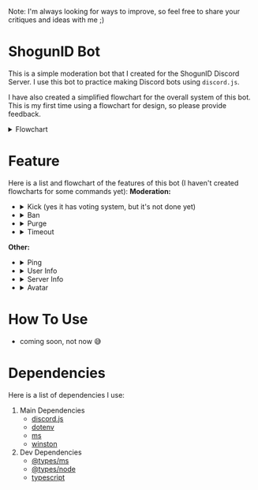 Note: I'm always looking for ways to improve, so feel free to share your critiques and ideas with me ;)

# ShogunID Bot

This is a simple moderation bot that I created for the ShogunID Discord Server. I use this bot to practice making Discord bots using `discord.js`.

I have also created a simplified flowchart for the overall system of this bot. This is my first time using a flowchart for design, so please provide feedback.

<details>
    <summary>Flowchart</summary>
    <img src="https://github.com/Nacxht/shogunId-bot/blob/main/flowcharts/shogun_id-system_design.png?raw=true" alt="System Design">
</details>

# Feature

Here is a list and flowchart of the features of this bot (I haven't created flowcharts for some commands yet):
**Moderation:**
<ul>
    <li>
        <details>
            <summary>Kick (yes it has voting system, but it's not done yet)</summary>
            <br />
            <img src="https://github.com/Nacxht/shogunId-bot/blob/main/flowcharts/shogun_id-bot_kick.png?raw=true" alt="Kick Flowchart">
        </details>
    </li>
    <li>
        <details>
            <summary>Ban</summary>
            <br />
            <img src="https://github.com/Nacxht/shogunId-bot/blob/main/flowcharts/shogun_id-bot_ban.png?raw=true" alt="Ban Flowchart">
        </details>
    </li>
    <li>
        <details>
            <summary>Purge</summary>
            <br />
            <img src="https://github.com/Nacxht/shogunId-bot/blob/main/flowcharts/shogun_id-bot_purge.png?raw=true" alt="Purge Flowchart">
        </details>
    </li>
    <li>
        <details>
            <summary>Timeout</summary>
            <br />
            <img src="https://github.com/Nacxht/shogunId-bot/blob/main/flowcharts/shogun_id-bot_timeout.png?raw=true" alt="Timeout Flowchart">
        </details>
    </li>
</ul>

**Other:**
<ul>
    <li>
        <details>
            <summary>Ping</summary>
            <br />
            No Flowchart
        </details>
    </li>
    <li>
        <details>
            <summary>User Info</summary>
            <br />
            <img src="https://github.com/Nacxht/shogunId-bot/blob/main/flowcharts/shogun_id-bot_info.drawio.png?raw=true" alt="User Info Flowchart">
        </details>
    </li>
    <li>
        <details>
            <summary>Server Info</summary>
            <br />
            <img src="https://github.com/Nacxht/shogunId-bot/blob/main/flowcharts/shogun_id-bot_info.drawio.png?raw=true" alt="Server Info Flowchart">
        </details>
    </li>
    <li>
        <details>
            <summary>Avatar</summary>
            <br />
            <img src="https://github.com/Nacxht/shogunId-bot/blob/main/flowcharts/shogun_id-bot_avatar.drawio.png?raw=true" alt="Avatar Flowchart">
        </details>
    </li>
</ul>

# How To Use
* coming soon, not now 😅

# Dependencies
Here is a list of dependencies I use:
1. Main Dependencies
    - [discord.js](https://www.npmjs.com/package/discord.js)
    - [dotenv](https://www.npmjs.com/package/dotenv)
    - [ms](https://www.npmjs.com/package/ms)
    - [winston](https://www.npmjs.com/package/winston)
2. Dev Dependencies
    - [@types/ms](https://www.npmjs.com/package/@types/ms)
    - [@types/node](https://www.npmjs.com/package/@types/node)
    - [typescript](https://www.npmjs.com/package/typescript)
